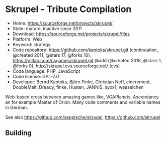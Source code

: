 # Skrupel - Tribute Compilation

- Home: https://sourceforge.net/projects/skrupel/
- State: mature, inactive since 2011
- Download: https://sourceforge.net/projects/skrupel/files
- Platform: Web
- Keyword: strategy
- Code repository: https://github.com/kantoks/skrupel.git (continuation, @created 2011, @stars 17, @forks 10), https://gitlab.com/osgames/skrupel.git @add (@created 2018, @stars 1, @forks 0), http://skrupel.cvs.sourceforge.net/ (cvs)
- Code language: PHP, JavaScript
- Code license: GPL-2.0
- Developer: Bernd Kantoks, Björn Finke, Christian Neff, cincrement, DoubleMalt, Dready, finke, Husten, JANNiS, syox1, weaselchen

Web-based cross between amazing games like, VGAPlanets, Ascendancy an for example Master of Orion.
Many code comments and variable names in German.

See also https://github.com/sepplsche/skrupel, https://github.com/skrupel

## Building
